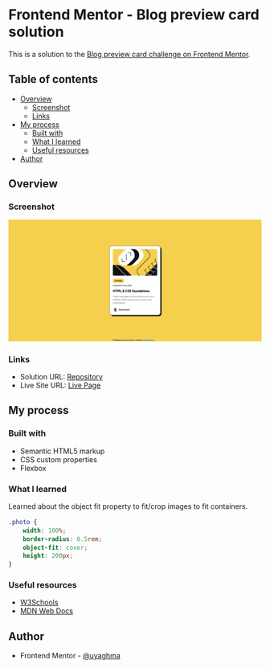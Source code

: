 # Frontend Mentor - Blog preview card solution

This is a solution to the [Blog preview card challenge on Frontend Mentor](https://www.frontendmentor.io/challenges/blog-preview-card-ckPaj01IcS).

## Table of contents

- [Overview](#overview)
  - [Screenshot](#screenshot)
  - [Links](#links)
- [My process](#my-process)
  - [Built with](#built-with)
  - [What I learned](#what-i-learned)
  - [Useful resources](#useful-resources)
- [Author](#author)

## Overview

### Screenshot

![](./screenshot.png)

### Links

- Solution URL: [Repository](https://github.com/uyaghma/BlogPreviewCard)
- Live Site URL: [Live Page](https://uyaghma.github.io/BlogPreviewCard/)

## My process

### Built with

- Semantic HTML5 markup
- CSS custom properties
- Flexbox

### What I learned

Learned about the object fit property to fit/crop images to fit containers.

```css
.photo {
    width: 100%;
    border-radius: 0.5rem;
    object-fit: cover;
    height: 200px;
}
```

### Useful resources

- [W3Schools](https://www.w3schools.com/)
- [MDN Web Docs](https://developer.mozilla.org/en-US/)

## Author

- Frontend Mentor - [@uyaghma](https://www.frontendmentor.io/profile/uyaghma)